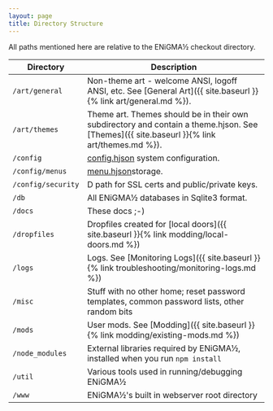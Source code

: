 ```yaml
---
layout: page
title: Directory Structure
---
```

All paths mentioned here are relative to the ENiGMA½ checkout directory.

| Directory           | Description                                                                                               |
|---------------------|-----------------------------------------------------------------------------------------------------------|
| `/art/general`      | Non-theme art - welcome ANSI, logoff ANSI, etc. See [General Art]({{ site.baseurl }}{% link art/general.md %}).
| `/art/themes`       | Theme art. Themes should be in their own subdirectory and contain a theme.hjson. See [Themes]({{ site.baseurl }}{% link art/themes.md %}).
| `/config`           | [config.hjson](config-hjson.md) system configuration.
| `/config/menus`     | [menu.hjson](menu-hjson.md)storage.
| `/config/security`  | D path for SSL certs and public/private keys.
| `/db`               | All ENiGMA½ databases in Sqlite3 format.
| `/docs`             | These docs ;-)
| `/dropfiles`        | Dropfiles created for [local doors]({{ site.baseurl }}{% link modding/local-doors.md %})
| `/logs`             | Logs. See [Monitoring Logs]({{ site.baseurl }}{% link troubleshooting/monitoring-logs.md %})
| `/misc`             | Stuff with no other home; reset password templates, common password lists, other random bits
| `/mods`             | User mods. See [Modding]({{ site.baseurl }}{% link modding/existing-mods.md %})
| `/node_modules`     | External libraries required by ENiGMA½, installed when you run `npm install`
| `/util`             | Various tools used in running/debugging ENiGMA½
| `/www`              | ENiGMA½'s built in webserver root directory